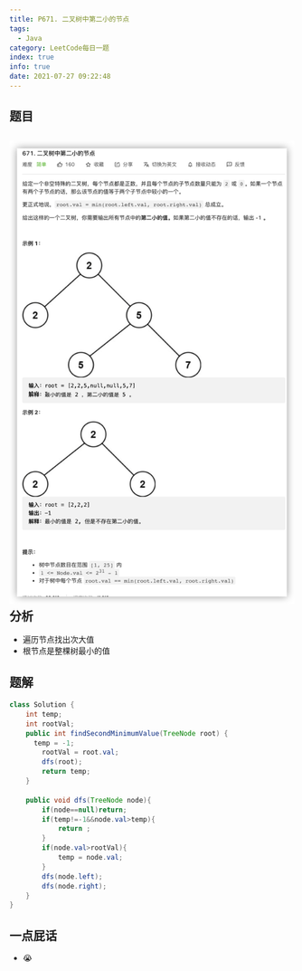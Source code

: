 ```yaml
---
title: P671. 二叉树中第二小的节点
tags:
  - Java
category: LeetCode每日一题
index: true
info: true
date: 2021-07-27 09:22:48
---
```


<!-- more -->

## 题目

## ![image-20210727092319268](https://raw.githubusercontent.com/C1EYE/figureBed/main/img/20210727092319.png)分析

- 遍历节点找出次大值
- 根节点是整棵树最小的值

## 题解

```java
class Solution {
    int temp;
    int rootVal;
    public int findSecondMinimumValue(TreeNode root) {
      temp = -1;
        rootVal = root.val;
        dfs(root);
        return temp;
    }

    public void dfs(TreeNode node){
        if(node==null)return;
        if(temp!=-1&&node.val>temp){
            return ;
        }
        if(node.val>rootVal){
            temp = node.val;
        }
        dfs(node.left);
        dfs(node.right);
    }
}
```



## 一点屁话

- 😭
